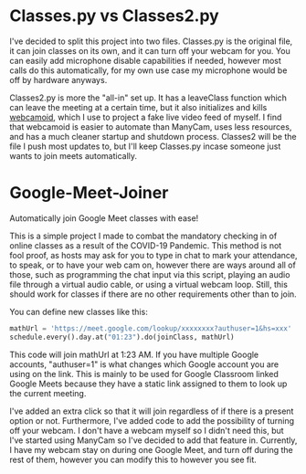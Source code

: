 # Classes.py vs Classes2.py

I've decided to split this project into two files. Classes.py is the original file, it can join classes on its own, and it can turn off your webcam for you. You can easily add microphone disable capabilities if needed, however most calls do this automatically, for my own use case my microphone would be off by hardware anyways.

Classes2.py is more the "all-in" set up. It has a leaveClass function which can leave the meeting at a certain time, but it also initializes and kills [webcamoid](https://github.com/webcamoid/webcamoid), which I use to project a fake live video feed of myself. I find that webcamoid is easier to automate than ManyCam, uses less resources, and has a much cleaner startup and shutdown process. Classes2 will be the file I push most updates to, but I'll keep Classes.py incase someone just wants to join meets automatically.


# Google-Meet-Joiner
Automatically join Google Meet classes with ease!

This is a simple project I made to combat the mandatory checking in of online classes as a result of the COVID-19 Pandemic. This method is not fool proof, as hosts may ask for you to type in chat to mark your attendance, to speak, or to have your web cam on, however there are ways around all of those, such as programming the chat input via this script, playing an audio file through a virtual audio cable, or using a virtual webcam loop. Still, this should work for classes if there are no other requirements other than to join. 

You can define new classes like this:
```python
mathUrl = 'https://meet.google.com/lookup/xxxxxxxx?authuser=1&hs=xxx'
schedule.every().day.at("01:23").do(joinClass, mathUrl)
```
This code will join mathUrl at 1:23 AM. If you have multiple Google accounts, "authuser=1" is what changes which Google account you are using on the link. This is mainly to be used for Google Classroom linked Google Meets because they have a static link assigned to them to look up the current meeting. 

I've added an extra click so that it will join regardless of if there is a present option or not. Furthermore, I've added code to add the possibility of turning off your webcam. I don't have a webcam myself so I didn't need this, but I've started using ManyCam so I've decided to add that feature in. Currently, I have my webcam stay on during one Google Meet, and turn off during the rest of them, however you can modify this to however you see fit.
